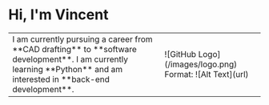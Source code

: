 # Hi, I'm Vincent

<table>
  <tr>
    <td valign="center">
      I am currently pursuing a career from **CAD drafting** to **software development**.
      I am currently learning **Python** and am interested in **back-end development**.
    <td >
      ![GitHub Logo](/images/logo.png) Format: ![Alt Text](url)
    </td>
  </tr>
</table>


<!--

- 🔭 I’m currently working on ...
- 🌱 I’m currently learning ...
- 👯 I’m looking to collaborate on ...
- 🤔 I’m looking for help with ...
- 💬 Ask me about ...
- 📫 How to reach me: ...
- 😄 Pronouns: ...
- ⚡ Fun fact: ...
-->
